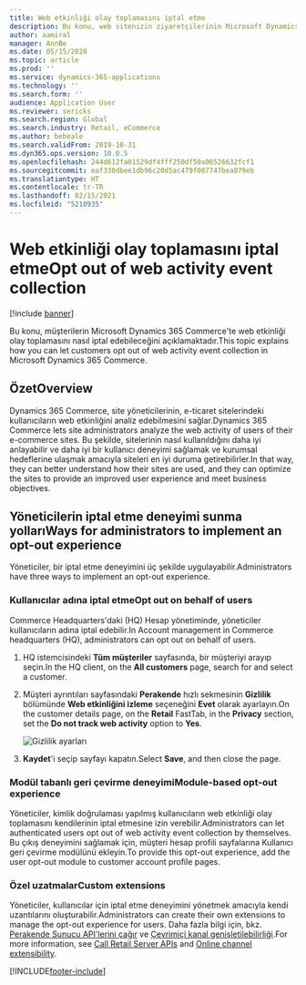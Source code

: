 ```yaml
---
title: Web etkinliği olay toplamasını iptal etme
description: Bu konu, web sitenizin ziyaretçilerinin Microsoft Dynamics 365 Commerce'teki web etkinliği olay toplamasını nasıl iptal etmesine izin verebileceğinizi açıklamaktadır.
author: aamiral
manager: AnnBe
ms.date: 05/15/2020
ms.topic: article
ms.prod: ''
ms.service: dynamics-365-applications
ms.technology: ''
ms.search.form: ''
audience: Application User
ms.reviewer: sericks
ms.search.region: Global
ms.search.industry: Retail, eCommerce
ms.author: bebeale
ms.search.validFrom: 2019-10-31
ms.dyn365.ops.version: 10.0.5
ms.openlocfilehash: 244d612fa01529df4fff250df50a06526632fcf1
ms.sourcegitcommit: eaf330dbee1db96c20d5ac479f007747bea079eb
ms.translationtype: HT
ms.contentlocale: tr-TR
ms.lasthandoff: 02/15/2021
ms.locfileid: "5210935"
---
```

# <a name="opt-out-of-web-activity-event-collection"></a><span data-ttu-id="053e1-103">Web etkinliği olay toplamasını iptal etme</span><span class="sxs-lookup"><span data-stu-id="053e1-103">Opt out of web activity event collection</span></span>
[!include [banner](includes/banner.md)]

<span data-ttu-id="053e1-104">Bu konu, müşterilerin Microsoft Dynamics 365 Commerce'te web etkinliği olay toplamasını nasıl iptal edebileceğini açıklamaktadır.</span><span class="sxs-lookup"><span data-stu-id="053e1-104">This topic explains how you can let customers opt out of web activity event collection in Microsoft Dynamics 365 Commerce.</span></span>

## <a name="overview"></a><span data-ttu-id="053e1-105">Özet</span><span class="sxs-lookup"><span data-stu-id="053e1-105">Overview</span></span>

<span data-ttu-id="053e1-106">Dynamics 365 Commerce, site yöneticilerinin, e-ticaret sitelerindeki kullanıcıların web etkinliğini analiz edebilmesini sağlar.</span><span class="sxs-lookup"><span data-stu-id="053e1-106">Dynamics 365 Commerce lets site administrators analyze the web activity of users of their e-commerce sites.</span></span> <span data-ttu-id="053e1-107">Bu şekilde, sitelerinin nasıl kullanıldığını daha iyi anlayabilir ve daha iyi bir kullanıcı deneyimi sağlamak ve kurumsal hedeflerine ulaşmak amacıyla siteleri en iyi duruma getirebilirler.</span><span class="sxs-lookup"><span data-stu-id="053e1-107">In that way, they can better understand how their sites are used, and they can optimize the sites to provide an improved user experience and meet business objectives.</span></span>


## <a name="ways-for-administrators-to-implement-an-opt-out-experience"></a><span data-ttu-id="053e1-108">Yöneticilerin iptal etme deneyimi sunma yolları</span><span class="sxs-lookup"><span data-stu-id="053e1-108">Ways for administrators to implement an opt-out experience</span></span>

<span data-ttu-id="053e1-109">Yöneticiler, bir iptal etme deneyimini üç şekilde uygulayabilir.</span><span class="sxs-lookup"><span data-stu-id="053e1-109">Administrators have three ways to implement an opt-out experience.</span></span>

### <a name="opt-out-on-behalf-of-users"></a><span data-ttu-id="053e1-110">Kullanıcılar adına iptal etme</span><span class="sxs-lookup"><span data-stu-id="053e1-110">Opt out on behalf of users</span></span>

<span data-ttu-id="053e1-111">Commerce Headquarters'daki (HQ) Hesap yönetiminde, yöneticiler kullanıcıların adına iptal edebilir.</span><span class="sxs-lookup"><span data-stu-id="053e1-111">In Account management in Commerce headquarters (HQ), administrators can opt out on behalf of users.</span></span>

1. <span data-ttu-id="053e1-112">HQ istemcisindeki **Tüm müşteriler** sayfasında, bir müşteriyi arayıp seçin.</span><span class="sxs-lookup"><span data-stu-id="053e1-112">In the HQ client, on the **All customers** page, search for and select a customer.</span></span>
1. <span data-ttu-id="053e1-113">Müşteri ayrıntıları sayfasındaki **Perakende** hızlı sekmesinin **Gizlilik** bölümünde **Web etkinliğini izleme** seçeneğini **Evet** olarak ayarlayın.</span><span class="sxs-lookup"><span data-stu-id="053e1-113">On the customer details page, on the **Retail** FastTab, in the **Privacy** section, set the **Do not track web activity** option to **Yes**.</span></span>

    ![Gizlilik ayarları](media/Disablepersonalizationpart2.png)

1. <span data-ttu-id="053e1-115">**Kaydet**'i seçip sayfayı kapatın.</span><span class="sxs-lookup"><span data-stu-id="053e1-115">Select **Save**, and then close the page.</span></span>

### <a name="module-based-opt-out-experience"></a><span data-ttu-id="053e1-116">Modül tabanlı geri çevirme deneyimi</span><span class="sxs-lookup"><span data-stu-id="053e1-116">Module-based opt-out experience</span></span>

<span data-ttu-id="053e1-117">Yöneticiler, kimlik doğrulaması yapılmış kullanıcıların web etkinliği olay toplamasını kendilerinin iptal etmesine izin verebilir.</span><span class="sxs-lookup"><span data-stu-id="053e1-117">Administrators can let authenticated users opt out of web activity event collection by themselves.</span></span> <span data-ttu-id="053e1-118">Bu çıkış deneyimini sağlamak için, müşteri hesap profili sayfalarına Kullanıcı geri çevirme modülünü ekleyin.</span><span class="sxs-lookup"><span data-stu-id="053e1-118">To provide this opt-out experience, add the user opt-out module to customer account profile pages.</span></span>

### <a name="custom-extensions"></a><span data-ttu-id="053e1-119">Özel uzatmalar</span><span class="sxs-lookup"><span data-stu-id="053e1-119">Custom extensions</span></span>

<span data-ttu-id="053e1-120">Yöneticiler, kullanıcılar için iptal etme deneyimini yönetmek amacıyla kendi uzantılarını oluşturabilir.</span><span class="sxs-lookup"><span data-stu-id="053e1-120">Administrators can create their own extensions to manage the opt-out experience for users.</span></span> <span data-ttu-id="053e1-121">Daha fazla bilgi için, bkz. [Perakende Sunucu API'lerini çağır](e-commerce-extensibility/call-retail-server-apis.md) ve [Çevrimiçi kanal genişletilebilirliği](e-commerce-extensibility/overview.md).</span><span class="sxs-lookup"><span data-stu-id="053e1-121">For more information, see [Call Retail Server APIs](e-commerce-extensibility/call-retail-server-apis.md) and [Online channel extensibility](e-commerce-extensibility/overview.md).</span></span>


[!INCLUDE[footer-include](../includes/footer-banner.md)]